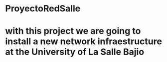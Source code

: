 # ProyectoRedSalle

# with this project we are going to install a new network infraestructure at the University of La Salle Bajio


